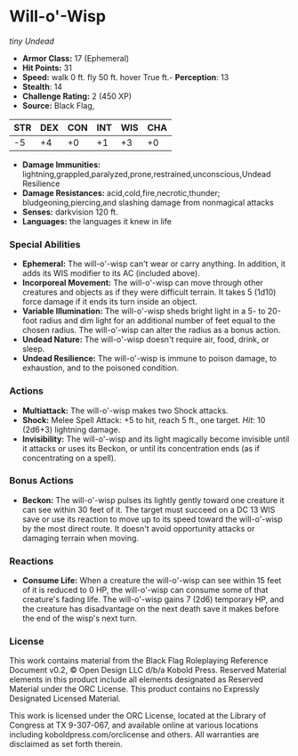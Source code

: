 # Will-o'-Wisp

*tiny* *Undead*

- **Armor Class:** 17 (Ephemeral)
- **Hit Points:** 31 
- **Speed:** walk 0 ft. fly 50 ft. hover True ft.- **Perception**: 13
- **Stealth**: 14
- **Challenge Rating:** 2 (450 XP)
- **Source:** Black Flag,

| STR | DEX | CON | INT | WIS | CHA |
| --- | --- | --- | --- | --- | --- |
| -5 | +4 | +0 | +1 | +3 | +0 |

- **Damage Immunities:** lightning,grappled,paralyzed,prone,restrained,unconscious,Undead Resilience
- **Damage Resistances:** acid,cold,fire,necrotic,thunder; bludgeoning,piercing,and slashing damage from nonmagical attacks
- **Senses:** darkvision 120 ft.
- **Languages:** the languages it knew in life

### Special Abilities

- **Ephemeral:** The will-o'-wisp can't wear or carry anything. In addition, it adds its WIS modifier to its AC (included above).
- **Incorporeal Movement:** The will-o'-wisp can move through other creatures and objects as if they were difficult terrain. It takes 5 (1d10) force damage if it ends its turn inside an object.
- **Variable Illumination:** The will-o'-wisp sheds bright light in a 5- to 20-foot radius and dim light for an additional number of feet equal to the chosen radius. The will-o'-wisp can alter the radius as a bonus action.
- **Undead Nature:** The will-o'-wisp doesn't require air, food, drink, or sleep.
- **Undead Resilience:** The will-o'-wisp is immune to poison damage, to exhaustion, and to the poisoned condition.

### Actions

- **Multiattack:** The will-o'-wisp makes two Shock attacks.
- **Shock:** Melee Spell Attack: +5 to hit, reach 5 ft., one target. _Hit:_ 10 (2d6+3) lightning damage.
- **Invisibility:** The will-o'-wisp and its light magically become invisible until it attacks or uses its Beckon, or until its concentration ends (as if concentrating on a spell).

### Bonus Actions

- **Beckon:** The will-o'-wisp pulses its lightly gently toward one creature it can see within 30 feet of it. The target must succeed on a DC 13 WIS save or use its reaction to move up to its speed toward the will-o'-wisp by the most direct route. It doesn't avoid opportunity attacks or damaging terrain when moving.

### Reactions

- **Consume Life:** When a creature the will-o'-wisp can see within 15 feet of it is reduced to 0 HP, the will-o'-wisp can consume some of that creature's fading life. The will-o'-wisp gains 7 (2d6) temporary HP, and the creature has disadvantage on the next death save it makes before the end of the wisp's next turn.


### License

This work contains material from the Black Flag Roleplaying Reference Document v0.2, © Open Design LLC d/b/a Kobold Press. Reserved Material elements in this product include all elements designated as Reserved Material under the ORC License. This product contains no Expressly Designated Licensed Material.

This work is licensed under the ORC License, located at the Library of Congress at TX 9-307-067, and available online at various locations including koboldpress.com/orclicense and others. All warranties are disclaimed as set forth therein.
